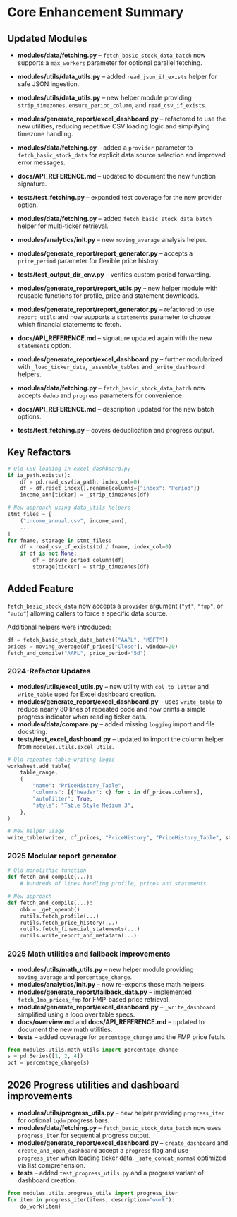 # Core Enhancement Summary

## Updated Modules
- **modules/data/fetching.py** – `fetch_basic_stock_data_batch` now supports a
  `max_workers` parameter for optional parallel fetching.
- **modules/utils/data_utils.py** – added `read_json_if_exists` helper for safe
  JSON ingestion.

- **modules/utils/data_utils.py** – new helper module providing `strip_timezones`, `ensure_period_column`, and `read_csv_if_exists`.
- **modules/generate_report/excel_dashboard.py** – refactored to use the new utilities, reducing repetitive CSV loading logic and simplifying timezone handling.
- **modules/data/fetching.py** – added a `provider` parameter to `fetch_basic_stock_data` for explicit data source selection and improved error messages.
- **docs/API_REFERENCE.md** – updated to document the new function signature.
- **tests/test_fetching.py** – expanded test coverage for the new provider option.
- **modules/data/fetching.py** – added `fetch_basic_stock_data_batch` helper for multi-ticker retrieval.
- **modules/analytics/__init__.py** – new `moving_average` analysis helper.
- **modules/generate_report/report_generator.py** – accepts a `price_period` parameter for flexible price history.
- **tests/test_output_dir_env.py** – verifies custom period forwarding.
- **modules/generate_report/report_utils.py** – new helper module with reusable functions for profile, price and statement downloads.
- **modules/generate_report/report_generator.py** – refactored to use `report_utils` and now supports a `statements` parameter to choose which financial statements to fetch.
- **docs/API_REFERENCE.md** – signature updated again with the new `statements` option.
- **modules/generate_report/excel_dashboard.py** – further modularized with `_load_ticker_data`, `_assemble_tables` and `_write_dashboard` helpers.
- **modules/data/fetching.py** – `fetch_basic_stock_data_batch` now accepts `dedup` and `progress` parameters for convenience.
- **docs/API_REFERENCE.md** – description updated for the new batch options.
- **tests/test_fetching.py** – covers deduplication and progress output.

## Key Refactors

```python
# Old CSV loading in excel_dashboard.py
if ia_path.exists():
    df = pd.read_csv(ia_path, index_col=0)
    df = df.reset_index().rename(columns={"index": "Period"})
    income_ann[ticker] = _strip_timezones(df)
```

```python
# New approach using data_utils helpers
stmt_files = [
    ("income_annual.csv", income_ann),
    ...
]
for fname, storage in stmt_files:
    df = read_csv_if_exists(td / fname, index_col=0)
    if df is not None:
        df = ensure_period_column(df)
        storage[ticker] = strip_timezones(df)
```

## Added Feature

`fetch_basic_stock_data` now accepts a `provider` argument (`"yf"`, `"fmp"`, or `"auto"`) allowing callers to force a specific data source.

Additional helpers were introduced:

```python
df = fetch_basic_stock_data_batch(["AAPL", "MSFT"])
prices = moving_average(df_prices["Close"], window=20)
fetch_and_compile("AAPL", price_period="5d")
```


### 2024-Refactor Updates

- **modules/utils/excel_utils.py** – new utility with `col_to_letter` and `write_table` used for Excel dashboard creation.
- **modules/generate_report/excel_dashboard.py** – uses `write_table` to reduce nearly 80 lines of repeated code and now prints a simple progress indicator when reading ticker data.
- **modules/data/compare.py** – added missing `logging` import and file docstring.
- **tests/test_excel_dashboard.py** – updated to import the column helper from `modules.utils.excel_utils`.

```python
# Old repeated table-writing logic
worksheet.add_table(
    table_range,
    {
        "name": "PriceHistory_Table",
        "columns": [{"header": c} for c in df_prices.columns],
        "autofilter": True,
        "style": "Table Style Medium 3",
    },
)

# New helper usage
write_table(writer, df_prices, "PriceHistory", "PriceHistory_Table", style="Table Style Medium 3")
```

### 2025 Modular report generator

```python
# Old monolithic function
def fetch_and_compile(...):
    # hundreds of lines handling profile, prices and statements

# New approach
def fetch_and_compile(...):
    obb = _get_openbb()
    rutils.fetch_profile(...)
    rutils.fetch_price_history(...)
    rutils.fetch_financial_statements(...)
    rutils.write_report_and_metadata(...)
```

### 2025 Math utilities and fallback improvements

- **modules/utils/math_utils.py** – new helper module providing `moving_average` and `percentage_change`.
- **modules/analytics/__init__.py** – now re-exports these math helpers.
- **modules/generate_report/fallback_data.py** – implemented `fetch_1mo_prices_fmp` for FMP-based price retrieval.
- **modules/generate_report/excel_dashboard.py** – `_write_dashboard` simplified using a loop over table specs.
- **docs/overview.md** and **docs/API_REFERENCE.md** – updated to document the new math utilities.
- **tests** – added coverage for `percentage_change` and the FMP price fetch.

```python
from modules.utils.math_utils import percentage_change
s = pd.Series([1, 2, 4])
pct = percentage_change(s)
```

## 2026 Progress utilities and dashboard improvements

- **modules/utils/progress_utils.py** – new helper providing ``progress_iter`` for optional ``tqdm`` progress bars.
- **modules/data/fetching.py** – ``fetch_basic_stock_data_batch`` now uses ``progress_iter`` for sequential progress output.
- **modules/generate_report/excel_dashboard.py** – ``create_dashboard`` and ``create_and_open_dashboard`` accept a ``progress`` flag and use ``progress_iter`` when loading ticker data. ``_safe_concat_normal`` optimized via list comprehension.
- **tests** – added ``test_progress_utils.py`` and a progress variant of dashboard creation.

```python
from modules.utils.progress_utils import progress_iter
for item in progress_iter(items, description="work"):
    do_work(item)
```
